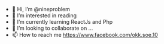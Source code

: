 - 👋 Hi, I’m @nineproblem
- 👀 I’m interested in  reading
- 🌱 I’m currently learning ReactJs and Php
- 💞️ I’m looking to collaborate on ...
- 📫 How to reach me  https://www.facebook.com/okk.soe.10

<!---
nineproblem/nineproblem is a ✨ special ✨ repository because its `README.md` (this file) appears on your GitHub profile.
You can click the Preview link to take a look at your changes.
--->
